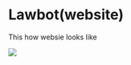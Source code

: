 # Lawbot(website)
This how websie looks like

![](lawbot-website-/trafficbot/trafficbot/trafficbotapp/static/images/home.png)
